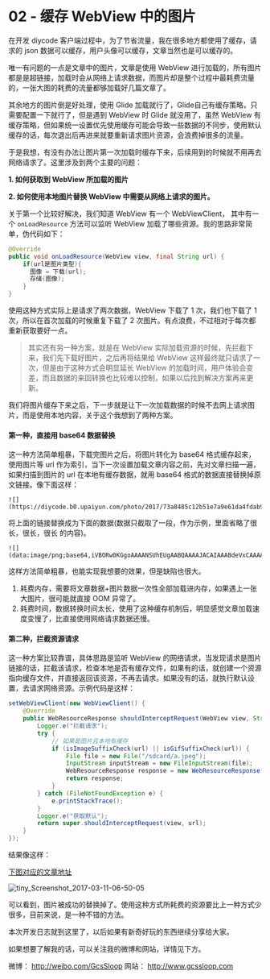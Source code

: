# 02 - 缓存 WebView 中的图片

在开发 diycode 客户端过程中，为了节省流量，我在很多地方都使用了缓存，请求的 json 数据可以缓存，用户头像可以缓存，文章当然也是可以缓存的。

 唯一有问题的一点是文章中的图片，文章是使用 WebView 进行加载的，所有图片都是是超链接，加载时会从网络上请求数据，而图片却是整个过程中最耗费流量的，一张大图的耗费的流量都够加载好几篇文章了。

其余地方的图片倒是好处理，使用 Glide 加载就行了，Glide自己有缓存策略，只需要配置一下就行了，但是遇到 WebView 时 Glide 就没用了，虽然 WebView 有缓存策略，但如果统一设置优先使用缓存可能会导致一些数据的不同步，使用默认缓存的话，每次退出后再进来就要重新请求图片资源，会浪费掉很多的流量。

于是我想，有没有办法让图片第一次加载时缓存下来，后续用到的时候就不用再去网络请求了。这里涉及到两个主要的问题：

**1. 如何获取到 WebView 所加载的图片**

**2. 如何使用本地图片替换 WebView 中需要从网络上请求的图片。**

关于第一个比较好解决，我们知道 WebView 有一个 WebViewClient， 其中有一个 `onLoadResource` 方法可以监听 WebView 加载了哪些资源。我的思路非常简单，伪代码如下：

```java
@Override
public void onLoadResource(WebView view, final String url) {
	if(url是图片类型){
      图像 = 下载(url);
      存储(图像);
	}
}
```

使用这种方式实际上是请求了两次数据，WebView 下载了 1 次，我们也下载了 1 次，所以在首次加载的时候重复下载了 2 次图片。有点浪费，不过相对于每次都重新获取要好一点。

> 其实还有另一种方案，就是在 WebView 实际加载资源的时候，先拦截下来，我们先下载好图片，之后再将结果给 WebView 这样最终就只请求了一次，但是由于这种方式会明显延长 WebView 的加载时间，用户体验会变差，而且数据的来回转换也比较难以控制，如果以后找到解决方案再来更新。

我们将图片缓存下来之后，下一步就是让下一次加载数据的时候不去网上请求图片，而是使用本地内容，关于这个我想到了两种方案。

#### 第一种，直接用 base64 数据替换

这一种方法简单粗暴，下载完图片之后，将图片转化为 base64 格式缓存起来，使用图片等 url 作为索引，当下一次设置加载文章内容之前，先对文章扫描一遍，如果扫描到图片的 url 在本地有缓存数据，就用 base64 格式的数据直接替换掉原文链接。像下面这样：

```
![](https://diycode.b0.upaiyun.com/photo/2017/73a8485c12b51e7a9e61da4fdab94feb.png)
```

将上面的链接替换成为下面的数据(数据只截取了一段，作为示例，里面省略了很长，很长，很长 的内容)。

```
![](data:image/png;base64,iVBORw0KGgoAAAANSUhEUgAABQAAAAJACAIAAABdeVxCAAAAA3NCSVQFBgUzC42AAAAgAElEQVR4nOy9X4hkWZrY95vcE73f3Y2UzmWzRFxRbTqkadgc3IurYYy68T7MmDXsGBm8+6Z98IPBD5bRkx/8LIzxw4KxsWSEWBmtGAvt0jOww1Q/NKoGtZ0p6CFjvDVUtLYbReFOKwJXsveweZn7qeMo8MO5N+JGZlZ19XRlZmTE96OpjrxxI+ReF......)
```

这样方法简单粗暴，也能实现我想要的效果，但是缺陷也很大。

1. 耗费内存，需要将文章数据+图片数据一次性全部加载进内存，如果遇上一张大图片，很可能就直接 OOM 异常了。
2. 耗费时间，数据转换时间太长，使用了这种缓存机制后，明显感觉文章加载速度变慢了，比直接使用网络请求数据还慢。

#### 第二种，拦截资源请求

这一种方案比较靠谱，具体思路是监听 WebView 的网络请求，当发现请求是图片链接的话，拦截该请求，检查本地是否有缓存文件，如果有的话，就创建一个资源指向缓存文件，并直接返回该资源，不再去请求。如果没有的话，就执行默认设置，去请求网络资源。示例代码是这样：

```java
setWebViewClient(new WebViewClient() {
    @Override
    public WebResourceResponse shouldInterceptRequest(WebView view, String url) {
        Logger.e("拦截请求");
        try {
            // 如果是图片且本地有缓存
            if (isImageSuffixCheck(url) || isGifSuffixCheck(url)) {
                File file = new File("/sdcard/a.jpeg");
                InputStream inputStream = new FileInputStream(file);
                WebResourceResponse response = new WebResourceResponse("image/jpeg", "base64", inputStream);
                return response;
            }
        } catch (FileNotFoundException e) {
            e.printStackTrace();
        }
        Logger.e("获取默认");
        return super.shouldInterceptRequest(view, url);
    }
});
```

结果像这样：

[下图对应的文章地址](https://www.diycode.cc/topics/650)

![tiny_Screenshot_2017-03-11-06-50-05](https://ww3.sinaimg.cn/large/006tKfTcly1fdikr4ya6fj308c0etaax.jpg)

可以看到，图片被成功的替换掉了。使用这种方式所耗费的资源要比上一种方式少很多，目前来说，是一种不错的方法。

本次开发日志就到这里了，以后如果有新奇好玩的东西继续分享给大家。

如果想要了解我的话，可以关注我的微博和网站，详情见下方。

微博： http://weibo.com/GcsSloop
网站： http://www.gcssloop.com